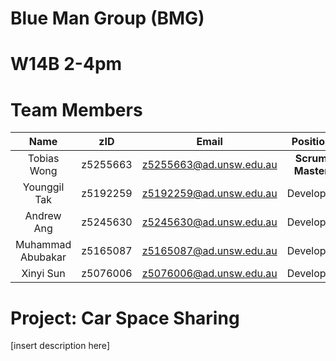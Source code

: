 # Blue Man Group (BMG) 
# W14B 2-4pm 
# Team Members
|        Name       	|    zID   	|           Email           	|   Position   	|
|:-----------------:	|:--------:	|:-------------------------:	|:------------:	|
|    Tobias Wong    	| z5255663 	|  z5255663@ad.unsw.edu.au  	| **Scrum Master** 	|
|    Younggil Tak   	| z5192259 	|   z5192259@ad.unsw.edu.au 	|   Developer  	|
|     Andrew Ang    	| z5245630 	|  z5245630@ad.unsw.edu.au  	|   Developer  	|
| Muhammad Abubakar 	| z5165087 	|  z5165087@ad.unsw.edu.au  	|   Developer  	|
|     Xinyi Sun     	| z5076006 	|  z5076006@ad.unsw.edu.au  	|   Developer  	|
# Project: Car Space Sharing
[insert description here]

